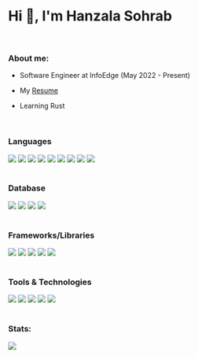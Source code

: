 
<h1 align="left">Hi 👋, I'm Hanzala Sohrab</h1>

<br>
<h3 align=>About me:</h3>

- Software Engineer at InfoEdge (May 2022 - Present)

- My [Resume](https://drive.google.com/file/d/1iecRXanRLC0uyIk2fgO6Jl422WRHANfJ/view?usp=sharing)
- Learning Rust

<br>

<h3 align="left">Languages</h3>
<div align="left">
  <span><img src="https://img.shields.io/badge/JavaScript-F7DF1E?style=for-the-badge&logo=javascript&logoColor=black"></span>
  <span><img src="https://img.shields.io/badge/Python-3776AB?style=for-the-badge&logo=python&logoColor=white"></span>
  <span><img src="https://img.shields.io/badge/php-%23777BB4.svg?style=for-the-badge&logo=php&logoColor=white"></span>
  <span><img src="https://img.shields.io/badge/shell_script-%23121011.svg?style=for-the-badge&logo=gnu-bash&logoColor=white"></span>
  <span><img src="https://img.shields.io/badge/HTML5-E34F26?style=for-the-badge&logo=html5&logoColor=white"></span>
  <span><img src="https://img.shields.io/badge/CSS3-1572B6?style=for-the-badge&logo=css3&logoColor=white"></span>
  <span><img src="https://img.shields.io/badge/C-00599C?style=for-the-badge&logo=c&logoColor=white"></span>
  <span><img src="https://img.shields.io/badge/C%2B%2B-00599C?style=for-the-badge&logo=c%2B%2B&logoColor=white"></span>
  <span><img src="https://img.shields.io/badge/Java-ED8B00?style=for-the-badge&logo=java&logoColor=white"></span>
</div>

<br>

<h3 align="left">Database</h3>
<div align="left">
  <span><img src="https://img.shields.io/badge/MySQL-00000F?style=for-the-badge&logo=mysql&logoColor=white"></span>
  <span><img src="https://img.shields.io/badge/MongoDB-4EA94B?style=for-the-badge&logo=mongodb&logoColor=white"></span>
  <span><img src="https://img.shields.io/badge/SQLite-07405E?style=for-the-badge&logo=sqlite&logoColor=white"></span>
  <span><img src="https://img.shields.io/badge/redis-%23DD0031.svg?style=for-the-badge&logo=redis&logoColor=white"></span>
<!--   <span><img src="https://img.shields.io/badge/PostgreSQL-316192?style=for-the-badge&logo=postgresql&logoColor=white"></span> -->
<!--   <span><img src="https://img.shields.io/badge/MariaDB-003545?style=for-the-badge&logo=mariadb&logoColor=white"></span> -->
</div>


<br>

<h3 align="left">Frameworks/Libraries</h3>
<div align="left">
  <span><img src="https://img.shields.io/badge/Django-092E20?style=for-the-badge&logo=django&logoColor=green"></span>
  <span><img src="https://img.shields.io/badge/DJANGO-REST-ff1709?style=for-the-badge&logo=django&logoColor=white&color=ff1709&labelColor=gray"></span>
  <span><img src="https://img.shields.io/badge/Flask-000000?style=for-the-badge&logo=flask&logoColor=white"></span>
  <span><img src="https://img.shields.io/badge/react-%2320232a.svg?style=for-the-badge&logo=react&logoColor=%2361DAFB"></span>
  <span><img src="https://img.shields.io/badge/Node.js-339933?style=for-the-badge&logo=nodedotjs&logoColor=white"></span>
</div>

<br>

<h3 align="left">Tools & Technologies</h3>
<div align="left">
  <span><img src="https://img.shields.io/badge/Linux-FCC624?style=for-the-badge&logo=linux&logoColor=black"></span>
  <span><img src="https://img.shields.io/badge/Postman-FF6C37?style=for-the-badge&logo=Postman&logoColor=white"></span>
  <span><img src="https://img.shields.io/badge/Git-F05032?style=for-the-badge&logo=git&logoColor=white"></span>
  <span><img src="https://img.shields.io/badge/github-%23121011.svg?style=for-the-badge&logo=github&logoColor=white"></span>
  <span><img src="https://img.shields.io/badge/Visual_Studio_Code-0078D4?style=for-the-badge&logo=visual%20studio%20code&logoColor=white"></span>
<!--   <span><img src="https://img.shields.io/badge/PyCharm-000000.svg?&style=for-the-badge&logo=PyCharm&logoColor=white"></span> -->
<!--   <span><img src="https://img.shields.io/badge/sublime_text-%23575757.svg?&style=for-the-badge&logo=sublime-text&logoColor=important"></span> -->
<!--   <span><img src="https://img.shields.io/badge/VIM-%2311AB00.svg?&style=for-the-badge&logo=vim&logoColor=white"></span> -->
<!--   <span><img src="https://img.shields.io/badge/Google%20Sheets-34A853?style=for-the-badge&logo=google-sheets&logoColor=white"></span> -->
<!--   <span><img src="https://img.shields.io/badge/Overleaf-47A141?style=for-the-badge&logo=Overleaf&logoColor=white"></span> -->
<!--   <span><img src="https://img.shields.io/badge/LibreOffice-18A303?style=for-the-badge&logo=LibreOffice&logoColor=white"></span> -->
</div>
<br>
<h3 align="left">Stats:</h3>

<!-- <p align="left"><img src="https://github-readme-stats.vercel.app/api/top-langs?username=hanzala-sohrab&show_icons=true&locale=en&layout=compact" alt="hanzala-sohrab" /></p> -->


<!-- <img align="left" src="https://github-readme-stats.vercel.app/api?username=hanzala-sohrab&count_private=true" alt="hanzala-sohrab" /> -->
<img align="left" src="https://github-readme-streak-stats.herokuapp.com/?user=hanzala-sohrab">



